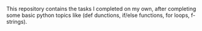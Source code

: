 This repository contains the tasks I completed on my own, after completing some basic python topics like (def dunctions, if/else functions, for loops, f-strings).
